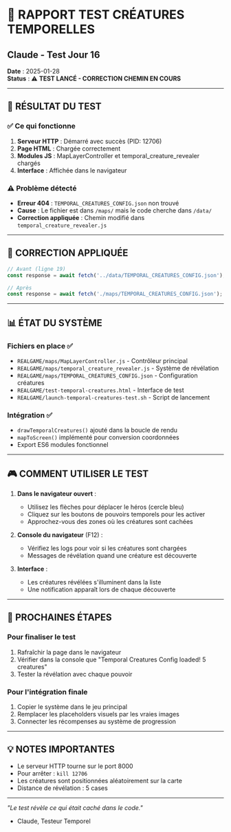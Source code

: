 # 🧪 RAPPORT TEST CRÉATURES TEMPORELLES
## Claude - Test Jour 16

**Date** : 2025-01-28  
**Status** : ⚠️ **TEST LANCÉ - CORRECTION CHEMIN EN COURS**

---

## 🎯 **RÉSULTAT DU TEST**

### ✅ **Ce qui fonctionne**
1. **Serveur HTTP** : Démarré avec succès (PID: 12706)
2. **Page HTML** : Chargée correctement
3. **Modules JS** : MapLayerController et temporal_creature_revealer chargés
4. **Interface** : Affichée dans le navigateur

### ⚠️ **Problème détecté**
- **Erreur 404** : `TEMPORAL_CREATURES_CONFIG.json` non trouvé
- **Cause** : Le fichier est dans `/maps/` mais le code cherche dans `/data/`
- **Correction appliquée** : Chemin modifié dans `temporal_creature_revealer.js`

---

## 🔧 **CORRECTION APPLIQUÉE**

```javascript
// Avant (ligne 19)
const response = await fetch('../data/TEMPORAL_CREATURES_CONFIG.json');

// Après
const response = await fetch('./maps/TEMPORAL_CREATURES_CONFIG.json');
```

---

## 📊 **ÉTAT DU SYSTÈME**

### Fichiers en place ✅
- `REALGAME/maps/MapLayerController.js` - Contrôleur principal
- `REALGAME/maps/temporal_creature_revealer.js` - Système de révélation
- `REALGAME/maps/TEMPORAL_CREATURES_CONFIG.json` - Configuration créatures
- `REALGAME/test-temporal-creatures.html` - Interface de test
- `REALGAME/launch-temporal-creatures-test.sh` - Script de lancement

### Intégration ✅
- `drawTemporalCreatures()` ajouté dans la boucle de rendu
- `mapToScreen()` implémenté pour conversion coordonnées
- Export ES6 modules fonctionnel

---

## 🎮 **COMMENT UTILISER LE TEST**

1. **Dans le navigateur ouvert** :
   - Utilisez les flèches pour déplacer le héros (cercle bleu)
   - Cliquez sur les boutons de pouvoirs temporels pour les activer
   - Approchez-vous des zones où les créatures sont cachées

2. **Console du navigateur** (F12) :
   - Vérifiez les logs pour voir si les créatures sont chargées
   - Messages de révélation quand une créature est découverte

3. **Interface** :
   - Les créatures révélées s'illuminent dans la liste
   - Une notification apparaît lors de chaque découverte

---

## 🚀 **PROCHAINES ÉTAPES**

### Pour finaliser le test
1. Rafraîchir la page dans le navigateur
2. Vérifier dans la console que "Temporal Creatures Config loaded! 5 creatures"
3. Tester la révélation avec chaque pouvoir

### Pour l'intégration finale
1. Copier le système dans le jeu principal
2. Remplacer les placeholders visuels par les vraies images
3. Connecter les récompenses au système de progression

---

## 💡 **NOTES IMPORTANTES**

- Le serveur HTTP tourne sur le port 8000
- Pour arrêter : `kill 12706`
- Les créatures sont positionnées aléatoirement sur la carte
- Distance de révélation : 5 cases

---

*"Le test révèle ce qui était caché dans le code."*  
- Claude, Testeur Temporel